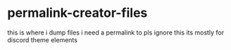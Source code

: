 # permalink-creator-files
this is where i dump files i need a permalink to
pls ignore this its mostly for discord theme elements

